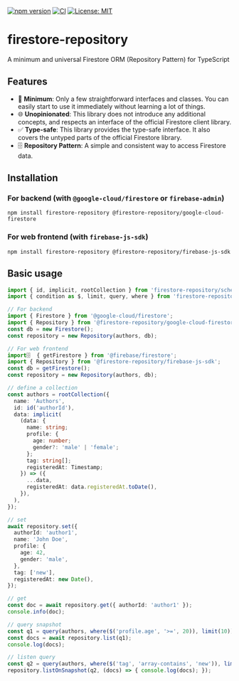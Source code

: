 [![npm version](https://badge.fury.io/js/firestore-repository.svg)](https://badge.fury.io/js/firestore-repository)
[![CI](https://github.com/ikenox/firestore-repository/actions/workflows/check-and-test.yaml/badge.svg)](https://github.com/ikenox/firestore-repository/actions/workflows/check-and-test.yaml)
[![License: MIT](https://img.shields.io/badge/License-MIT-yellow.svg)](https://opensource.org/licenses/MIT)

# firestore-repository

A minimum and universal Firestore ORM (Repository Pattern) for TypeScript

## Features

- 🚀 **Minimum**: Only a few straightforward interfaces and classes. You can easily start to use it immediately without learning a lot of things.
- 🌐 **Unopinionated**: This library does not introduce any additional concepts, and respects an interface of the official Firestore client library.
- ✅ **Type-safe**: This library provides the type-safe interface. It also covers the untyped parts of the official Firestore library.
- 🗄️ **Repository Pattern**: A simple and consistent way to access Firestore data.

## Installation

### For backend (with `@google-cloud/firestore` or `firebase-admin`)

```shell
npm install firestore-repository @firestore-repository/google-cloud-firestore 
````

### For web frontend (with `firebase-js-sdk`)

```shell
npm install firestore-repository @firestore-repository/firebase-js-sdk
```

## Basic usage

```ts
import { id, implicit, rootCollection } from 'firestore-repository/schema';
import { condition as $, limit, query, where } from 'firestore-repository/query';

// For backend
import { Firestore } from '@google-cloud/firestore';
import { Repository } from '@firestore-repository/google-cloud-firestore';
const db = new Firestore();
const repository = new Repository(authors, db);

// For web frontend
import🗄️  { getFirestore } from '@firebase/firestore';
import { Repository } from '@firestore-repository/firebase-js-sdk';
const db = getFirestore();
const repository = new Repository(authors, db);

// define a collection
const authors = rootCollection({
  name: 'Authors',
  id: id('authorId'),
  data: implicit(
    (data: {
      name: string;
      profile: {
        age: number;
        gender?: 'male' | 'female';
      };
      tag: string[];
      registeredAt: Timestamp;
    }) => ({
      ...data,
      registeredAt: data.registeredAt.toDate(),
    }),
  ),
});

// set
await repository.set({
  authorId: 'author1',
  name: 'John Doe',
  profile: {
    age: 42,
    gender: 'male',
  },
  tag: ['new'],
  registeredAt: new Date(),
});

// get
const doc = await repository.get({ authorId: 'author1' });
console.info(doc);

// query snapshot
const q1 = query(authors, where($('profile.age', '>=', 20)), limit(10));
const docs = await repository.list(q1);
console.log(docs);

// listen query
const q2 = query(authors, where($('tag', 'array-contains', 'new')), limit(10));
repository.listOnSnapshot(q2, (docs) => { console.log(docs); });
```
